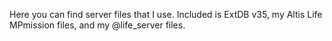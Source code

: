 Here you can find server files that I use. Included is ExtDB v35, my Altis Life MPmission files, and my @life_server files.
